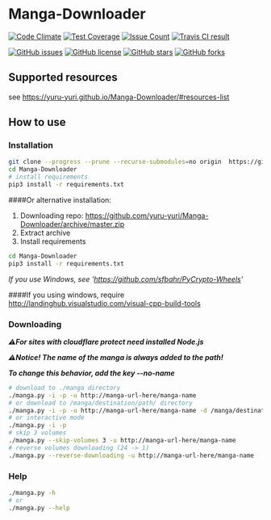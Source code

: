 # Manga-Downloader
[![Code Climate](https://codeclimate.com/github/yuru-yuri/Manga-Downloader/badges/gpa.svg)](https://codeclimate.com/github/yuru-yuri/Manga-Downloader)
[![Test Coverage](https://codeclimate.com/github/yuru-yuri/Manga-Downloader/badges/coverage.svg)](https://codeclimate.com/github/yuru-yuri/Manga-Downloader/coverage)
[![Issue Count](https://codeclimate.com/github/yuru-yuri/Manga-Downloader/badges/issue_count.svg)](https://codeclimate.com/github/yuru-yuri/Manga-Downloader)
[![Travis CI result](https://travis-ci.org/yuru-yuri/Manga-Downloader.svg?branch=master)](https://travis-ci.org/yuru-yuri/Manga-Downloader)
 
[![GitHub issues](https://img.shields.io/github/issues/yuru-yuri/Manga-Downloader.svg)](https://github.com/yuru-yuri/Manga-Downloader/issues)
[![GitHub license](https://img.shields.io/badge/license-MIT-blue.svg)](https://raw.githubusercontent.com/yuru-yuri/Manga-Downloader/master/LICENSE)
[![GitHub stars](https://img.shields.io/github/stars/yuru-yuri/Manga-Downloader.svg)](https://github.com/yuru-yuri/Manga-Downloader/stargazers)
[![GitHub forks](https://img.shields.io/github/forks/yuru-yuri/Manga-Downloader.svg)](https://github.com/yuru-yuri/Manga-Downloader/network)

## Supported resources

see https://yuru-yuri.github.io/Manga-Downloader/#resources-list


## How to use

### Installation

```bash
git clone --progress --prune --recurse-submodules=no origin  https://github.com/yuru-yuri/Manga-Downloader.git
cd Manga-Downloader
# install requirements
pip3 install -r requirements.txt
```

####Or alternative installation:
1) Downloading repo: https://github.com/yuru-yuri/Manga-Downloader/archive/master.zip
2) Extract archive
3) Install requirements
```bash
cd Manga-Downloader
pip3 install -r requirements.txt
```

_If you use Windows, see 'https://github.com/sfbahr/PyCrypto-Wheels'_

####If you using windows, require http://landinghub.visualstudio.com/visual-cpp-build-tools

### Downloading

___:warning:For sites with cloudflare protect need installed Node.js___


___:warning:Notice! The name of the manga is always added to the path!___

___To change this behavior, add the key --no-name___

```bash
# download to ./manga directory
./manga.py -i -p -u http://manga-url-here/manga-name
# or download to /manga/destination/path/ directory
./manga.py -i -p -u http://manga-url-here/manga-name -d /manga/destination/path/
# or interactive mode
./manga.py -i -p
# skip 3 volumes
./manga.py --skip-volumes 3 -u http://manga-url-here/manga-name
# reverse volumes downloading (24 -> 1)
./manga.py --reverse-downloading -u http://manga-url-here/manga-name
```

### Help

```bash
./manga.py -h
# or
./manga.py --help
```
